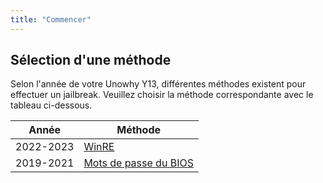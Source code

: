 ```yaml
---
title: "Commencer"
---
```


## Sélection d'une méthode

Selon l'année de votre Unowhy Y13, différentes méthodes existent pour effectuer un jailbreak. Veuillez choisir la méthode correspondante avec le tableau ci-dessous.

| Année | Méthode |
| - | - |
| 2022-2023 | [WinRE](/winre-verification.html) |
| 2019-2021 | [Mots de passe du BIOS](/bios-passwords.html) |